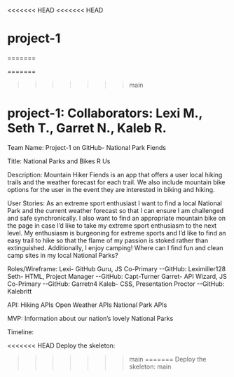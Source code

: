 <<<<<<< HEAD
<<<<<<< HEAD

# project-1

=======

=======
>>>>>>> main
# project-1: Collaborators: Lexi M., Seth T., Garret N., Kaleb R.

Team Name: Project-1 on GitHub- National Park Fiends

Title: National Parks and Bikes R Us

Description: Mountain Hiker Fiends is an app that offers a user local hiking trails and the weather forecast for each trail. We also include mountain bike options for the user in the event they are interested in biking and hiking.

User Stories:
As an extreme sport enthusiast I want to find a local National Park and the current weather forecast so that I can ensure I am challenged and safe synchronically.
I also want to find an appropriate mountain bike on the page in case I’d like to take my extreme sport enthusiasm to the next level.
My enthusiasm is burgeoning for extreme sports and I’d like to find an easy trail to hike so that the flame of my passion is stoked rather than extinguished.
Additionally, I enjoy camping! Where can I find fun and clean camp sites in my local National Parks?

Roles/Wireframe:
Lexi- GitHub Guru, JS Co-Primary --GitHub: Leximiller128
Seth- HTML, Project Manager --GitHub: Capt-Turner
Garret- API Wizard, JS Co-Primary --GitHub: Garretn4
Kaleb- CSS, Presentation Proctor --GitHub: Kalebritt

API:
Hiking APIs
Open Weather APIs
National Park APIs

MVP:
Information about our nation’s lovely National Parks

Timeline:

<<<<<<< HEAD
Deploy the skeleton:

> > > > > > > main
=======
Deploy the skeleton:
>>>>>>> main
